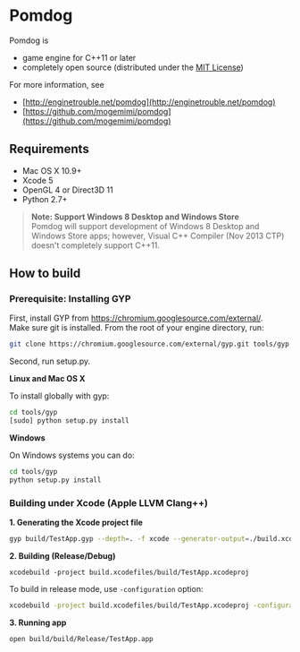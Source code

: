 Pomdog
=======

Pomdog is

* game engine for C++11 or later
* completely open source (distributed under the [MIT License](http://opensource.org/licenses/mit-license.php))

For more information, see

* [http://enginetrouble.net/pomdog](http://enginetrouble.net/pomdog)
* [https://github.com/mogemimi/pomdog](https://github.com/mogemimi/pomdog)

## Requirements

* Mac OS X 10.9+
* Xcode 5
* OpenGL 4 or Direct3D 11
* Python 2.7+

>**Note: Support Windows 8 Desktop and Windows Store**  
>Pomdog will support development of Windows 8 Desktop and Windows Store apps; however, Visual C++ Compiler (Nov 2013 CTP) doesn't completely support C++11.

## How to build

### Prerequisite: Installing GYP

First, install GYP from https://chromium.googlesource.com/external/.  
Make sure git is installed.
From the root of your engine directory, run:  
```bash
git clone https://chromium.googlesource.com/external/gyp.git tools/gyp
```

Second, run setup.py.

**Linux and Mac OS X**

To install globally with gyp:

```bash
cd tools/gyp
[sudo] python setup.py install
```

**Windows**

On Windows systems you can do:

```bash
cd tools/gyp
python setup.py install
```

### Building under Xcode (Apple LLVM Clang++)

**1. Generating the Xcode project file**

```bash
gyp build/TestApp.gyp --depth=. -f xcode --generator-output=./build.xcodefiles/
```

**2. Building (Release/Debug)**

```
xcodebuild -project build.xcodefiles/build/TestApp.xcodeproj
```

To build in release mode, use `-configuration` option:  
```bash
xcodebuild -project build.xcodefiles/build/TestApp.xcodeproj -configuration Release
```

**3. Running app**

```bash
open build/build/Release/TestApp.app
```
